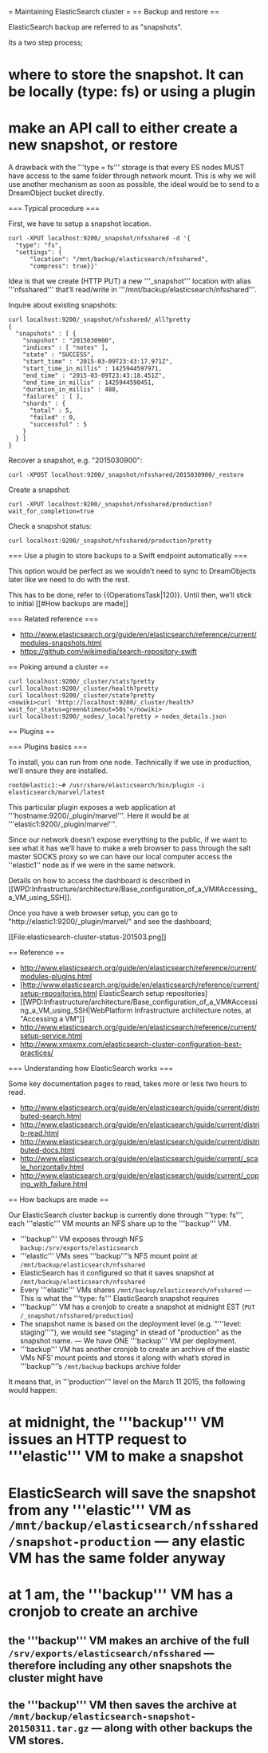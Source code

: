 = Maintaining ElasticSearch cluster =
== Backup and restore ==

ElasticSearch backup are referred to as "snapshots".

Its a two step process;

# where to store the snapshot. It can be locally (type: fs) or using a plugin
# make an API call to either create a new snapshot, or restore

A drawback with the '''type = fs''' storage is that every ES nodes MUST have access to the same folder through network mount.
This is why we will use another mechanism as soon as possible, the ideal would be to send to a DreamObject bucket directly.

=== Typical procedure ===

First, we have to setup a snapshot location.

    curl -XPUT localhost:9200/_snapshot/nfsshared -d '{
      "type": "fs", 
      "settings": {
          "location": "/mnt/backup/elasticsearch/nfsshared",
          "compress": true}}'

Idea is that we create (HTTP PUT) a new '''_snapshot''' location with alias '''nfsshared''' that’ll read/write in '''/mnt/backup/elasticsearch/nfsshared'''.

Inquire about existing snapshots:

    curl localhost:9200/_snapshot/nfsshared/_all?pretty
    {
      "snapshots" : [ {
        "snapshot" : "2015030900",
        "indices" : [ "notes" ],
        "state" : "SUCCESS",
        "start_time" : "2015-03-09T23:43:17.971Z",
        "start_time_in_millis" : 1425944597971,
        "end_time" : "2015-03-09T23:43:18.451Z",
        "end_time_in_millis" : 1425944598451,
        "duration_in_millis" : 480,
        "failures" : [ ],
        "shards" : {
          "total" : 5,
          "failed" : 0,
          "successful" : 5
        }
      } ]
    }

Recover a snapshot, e.g. "2015030900":

    curl -XPOST localhost:9200/_snapshot/nfsshared/2015030900/_restore

Create a snapshot:

    curl -XPUT localhost:9200/_snapshot/nfsshared/production?wait_for_completion=true

Check a snapshot status:

    curl localhost:9200/_snapshot/nfsshared/production?pretty



=== Use a plugin to store backups to a Swift endpoint automatically ===

This option would be perfect as we wouldn’t need to sync to DreamObjects later like we need to do with the rest.

This has to be done, refer to {{OperationsTask|120}}. Until then, we’ll stick to initial [[#How backups are made]]




=== Related reference ===

* http://www.elasticsearch.org/guide/en/elasticsearch/reference/current/modules-snapshots.html
* https://github.com/wikimedia/search-repository-swift



== Poking around a cluster ==

    curl localhost:9200/_cluster/stats?pretty
    curl localhost:9200/_cluster/health?pretty
    curl localhost:9200/_cluster/state?pretty
    <nowiki>curl 'http://localhost:9200/_cluster/health?wait_for_status=green&timeout=50s'</nowiki>
    curl localhost:9200/_nodes/_local?pretty > nodes_details.json


== Plugins ==

=== Plugins basics ===

To install, you can run from one node. Technically if we use in production, we’ll ensure they are installed.

    root@elastic1:~# /usr/share/elasticsearch/bin/plugin -i elasticsearch/marvel/latest

This particular plugin exposes a web application at '''hostname:9200/_plugin/marvel'''. Here it would be at '''elastic1:9200/_plugin/marvel'''.

Since our network doesn’t expose everything to the public, if we want to see what it has we’ll have to make a web browser to pass through the salt master SOCKS proxy so we can have our local computer access the ''elastic1'' node as if we were in the same network.

Details on how to access the dashboard is described in [[WPD:Infrastructure/architecture/Base_configuration_of_a_VM#Accessing_a_VM_using_SSH]].

Once you have a web browser setup, you can go to "<nowiki>http://elastic1:9200/_plugin/marvel/</nowiki>" and see the dashboard;

[[File:elasticsearch-cluster-status-201503.png]]



== Reference ==

* http://www.elasticsearch.org/guide/en/elasticsearch/reference/current/modules-plugins.html
* [http://www.elasticsearch.org/guide/en/elasticsearch/reference/current/setup-repositories.html ElasticSearch setup repositories]
* [[WPD:Infrastructure/architecture/Base_configuration_of_a_VM#Accessing_a_VM_using_SSH|WebPlatform Infrastructure architecture notes, at "Accessing a VM"]]
* http://www.elasticsearch.org/guide/en/elasticsearch/reference/current/setup-service.html
* http://www.xmsxmx.com/elasticsearch-cluster-configuration-best-practices/


=== Understanding how ElasticSearch works ===

Some key documentation pages to read, takes more or less two hours to read.

* http://www.elasticsearch.org/guide/en/elasticsearch/guide/current/distributed-search.html
* http://www.elasticsearch.org/guide/en/elasticsearch/guide/current/distrib-read.html
* http://www.elasticsearch.org/guide/en/elasticsearch/guide/current/distributed-docs.html
* http://www.elasticsearch.org/guide/en/elasticsearch/guide/current/_scale_horizontally.html
* http://www.elasticsearch.org/guide/en/elasticsearch/guide/current/_coping_with_failure.html


== How backups are made ==

Our ElasticSearch cluster backup is currently done through '''type: fs''', each '''elastic''' VM mounts an NFS share up to the '''backup''' VM.

* '''backup''' VM exposes through NFS <code>backup:/srv/exports/elasticsearch</code>
* '''elastic''' VMs sees '''backup'''’s NFS mount point at <code>/mnt/backup/elasticsearch/nfsshared</code>
* ElasticSearch has it configured so that it saves snapshot at <code>/mnt/backup/elasticsearch/nfsshared</code>
* Every '''elastic''' VMs shares <code>/mnt/backup/elasticsearch/nfsshared</code> — This is what the '''type: fs''' ElasticSearch snapshot requires
* '''backup''' VM has a cronjob to create a snapshot at midnight EST (<code>PUT /_snapshot/nfsshared/production</code>)
* The snapshot name is based on the deployment level (e.g. "'''level: staging'''"), we would see "staging" in stead of "production" as the snapshot name. — We have ONE '''backup''' VM per deployment.
* '''backup''' VM has another cronjob to create an archive of the elastic VMs NFS’ mount points and stores it along with what’s stored in '''backup'''’s <code>/mnt/backup</code> backups archive folder

It means that, in '''production''' level on the March 11 2015, the following would happen:
# at midnight, the '''backup''' VM issues an HTTP request to '''elastic''' VM to make a snapshot
# ElasticSearch will save the snapshot from any '''elastic''' VM as <code>/mnt/backup/elasticsearch/nfsshared/snapshot-production</code> — any elastic VM has the same folder anyway
# at 1 am, the '''backup''' VM has a cronjob to create an archive
## the '''backup''' VM makes an archive of the full <code>/srv/exports/elasticsearch/nfsshared</code> — therefore including any other snapshots the cluster might have
## the '''backup''' VM then saves the archive at <code>/mnt/backup/elasticsearch-snapshot-20150311.tar.gz</code> — along with other backups the VM stores.